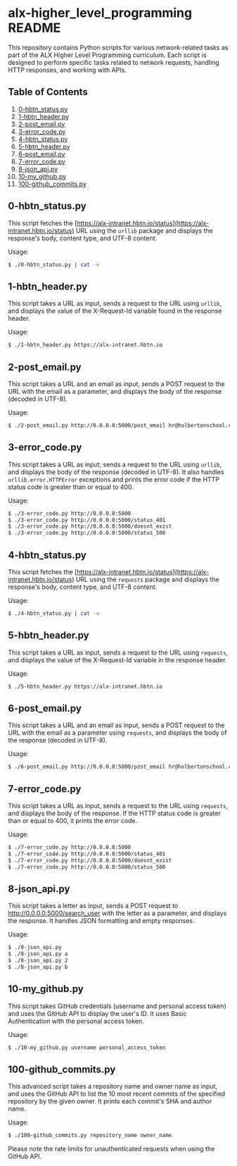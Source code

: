 # alx-higher_level_programming README

This repository contains Python scripts for various network-related tasks as part of the ALX Higher Level Programming curriculum. Each script is designed to perform specific tasks related to network requests, handling HTTP responses, and working with APIs.

## Table of Contents

1. [0-hbtn_status.py](#0-hbtn_statuspy)
2. [1-hbtn_header.py](#1-hbtn_headerpy)
3. [2-post_email.py](#2-post_emailpy)
4. [3-error_code.py](#3-error_codepy)
5. [4-hbtn_status.py](#4-hbtn_statuspy)
6. [5-hbtn_header.py](#5-hbtn_headerpy)
7. [6-post_email.py](#6-post_emailpy)
8. [7-error_code.py](#7-error_codepy)
9. [8-json_api.py](#8-json_apipy)
10. [10-my_github.py](#10-my_githubpy)
11. [100-github_commits.py](#100-github_commitspy)

## 0-hbtn_status.py

This script fetches the [https://alx-intranet.hbtn.io/status](https://alx-intranet.hbtn.io/status) URL using the `urllib` package and displays the response's body, content type, and UTF-8 content.

Usage:
```bash
$ ./0-hbtn_status.py | cat -e
```

## 1-hbtn_header.py

This script takes a URL as input, sends a request to the URL using `urllib`, and displays the value of the X-Request-Id variable found in the response header.

Usage:
```bash
$ ./1-hbtn_header.py https://alx-intranet.hbtn.io
```

## 2-post_email.py

This script takes a URL and an email as input, sends a POST request to the URL with the email as a parameter, and displays the body of the response (decoded in UTF-8).

Usage:
```bash
$ ./2-post_email.py http://0.0.0.0:5000/post_email hr@holbertonschool.com
```

## 3-error_code.py

This script takes a URL as input, sends a request to the URL using `urllib`, and displays the body of the response (decoded in UTF-8). It also handles `urllib.error.HTTPError` exceptions and prints the error code if the HTTP status code is greater than or equal to 400.

Usage:
```bash
$ ./3-error_code.py http://0.0.0.0:5000
$ ./3-error_code.py http://0.0.0.0:5000/status_401
$ ./3-error_code.py http://0.0.0.0:5000/doesnt_exist
$ ./3-error_code.py http://0.0.0.0:5000/status_500
```

## 4-hbtn_status.py

This script fetches the [https://alx-intranet.hbtn.io/status](https://alx-intranet.hbtn.io/status) URL using the `requests` package and displays the response's body, content type, and UTF-8 content.

Usage:
```bash
$ ./4-hbtn_status.py | cat -e
```

## 5-hbtn_header.py

This script takes a URL as input, sends a request to the URL using `requests`, and displays the value of the X-Request-Id variable in the response header.

Usage:
```bash
$ ./5-hbtn_header.py https://alx-intranet.hbtn.io
```

## 6-post_email.py

This script takes a URL and an email as input, sends a POST request to the URL with the email as a parameter using `requests`, and displays the body of the response (decoded in UTF-8).

Usage:
```bash
$ ./6-post_email.py http://0.0.0.0:5000/post_email hr@holbertonschool.com
```

## 7-error_code.py

This script takes a URL as input, sends a request to the URL using `requests`, and displays the body of the response. If the HTTP status code is greater than or equal to 400, it prints the error code.

Usage:
```bash
$ ./7-error_code.py http://0.0.0.0:5000
$ ./7-error_code.py http://0.0.0.0:5000/status_401
$ ./7-error_code.py http://0.0.0.0:5000/doesnt_exist
$ ./7-error_code.py http://0.0.0.0:5000/status_500
```

## 8-json_api.py

This script takes a letter as input, sends a POST request to http://0.0.0.0:5000/search_user with the letter as a parameter, and displays the response. It handles JSON formatting and empty responses.

Usage:
```bash
$ ./8-json_api.py
$ ./8-json_api.py a
$ ./8-json_api.py 2
$ ./8-json_api.py b
```

## 10-my_github.py

This script takes GitHub credentials (username and personal access token) and uses the GitHub API to display the user's ID. It uses Basic Authentication with the personal access token.

Usage:
```bash
$ ./10-my_github.py username personal_access_token
```

## 100-github_commits.py

This advanced script takes a repository name and owner name as input, and uses the GitHub API to list the 10 most recent commits of the specified repository by the given owner. It prints each commit's SHA and author name.

Usage:
```bash
$ ./100-github_commits.py repository_name owner_name
```

Please note the rate limits for unauthenticated requests when using the GitHub API.